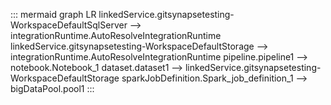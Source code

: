 ::: mermaid
graph LR
linkedService.gitsynapsetesting-WorkspaceDefaultSqlServer --> integrationRuntime.AutoResolveIntegrationRuntime
linkedService.gitsynapsetesting-WorkspaceDefaultStorage --> integrationRuntime.AutoResolveIntegrationRuntime
pipeline.pipeline1 --> notebook.Notebook_1
dataset.dataset1 --> linkedService.gitsynapsetesting-WorkspaceDefaultStorage 
sparkJobDefinition.Spark_job_definition_1 --> bigDataPool.pool1
:::
